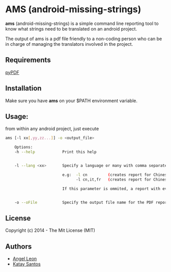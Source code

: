 # AMS (android-missing-strings)

**ams** (android-missing-strings) is a simple command line reporting tool to know what strings need to be translated on an android project.

The output of ams is a pdf file friendly to a non-coding person who can be in charge of managing the translators involved in the project.

## Requirements

[pyPDF](https://code.google.com/p/pyfpdf/)

## Installation
Make sure you have **ams** on your $PATH environment variable.

## Usage:
from within any android project, just execute

```bash
ams [-l xx[,yy,zz...]] -o <output_file>

    Options:
    -h --help            Print this help


    -l --lang <xx>       Specify a language or many with comma separated 2-char language codes.

                         e.g:  -l cn         (creates report for Chinese strings.xml)
                               -l cn,it,fr   (creates report for Chinese, Italian and French strings.xml files)

                         If this parameter is ommited, a report with every language file found will be created.


    -o --oFile           Specify the output file name for the PDF report
```

## License
Copyright (c) 2014 - The Mit License (MIT)

## Authors
 - [Angel Leon](@gubatron) 
 - [Katay Santos](@cateye)

